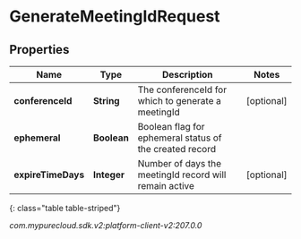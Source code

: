 # GenerateMeetingIdRequest


## Properties

| Name | Type | Description | Notes |
| ------------ | ------------- | ------------- | ------------- |
| **conferenceId** | **String** | The conferenceId for which to generate a meetingId |  [optional] |
| **ephemeral** | **Boolean** | Boolean flag for ephemeral status of the created record |  |
| **expireTimeDays** | **Integer** | Number of days the meetingId record will remain active |  [optional] |
{: class="table table-striped"}




_com.mypurecloud.sdk.v2:platform-client-v2:207.0.0_
